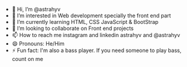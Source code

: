 - 👋 Hi, I’m @astrahyv
- 👀 I’m interested in Web development specially the front end part
- 🌱 I’m currently learning HTML, CSS JavaScript & BootStrap
- 💞️ I’m looking to collaborate on Front end projects
- 📫 How to reach me instagram and linkedin astrahyv and @astrahyv
- 😄 Pronouns: He/Him
- ⚡ Fun fact: I'm also a bass player. If you need someone to play bass, count on me
